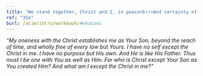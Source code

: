 ```yaml
---
title: "We stand together, Christ and I, in peace<br/>And certainty of purpose. And in Him<br/>Is His Creator, as He is in me."
ref: "354"
burl: /acim/intro/workbook/#whatami
---
```


*“My oneness with the Christ establishes me as Your Son, beyond the
reach of time, and wholly free of every law but Yours. I have no self
except the Christ in me. I have no purpose but His own. And He is like
His Father. Thus must I be one with You as well as Him. For who is
Christ except Your Son as You created Him? And what am I except the
Christ in me?”*

